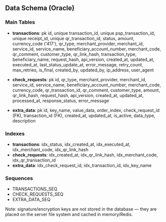 ## Data Schema (Oracle)

### Main Tables

- **transactions**: pk id, unique transaction_id, unique psp_transaction_id, unique receipt_id, unique qr_transaction_id, status, amount, currency_code ('417'), qr_type, merchant_provider, merchant_id, service_id, service_name, beneficiary_account_number, merchant_code, qr_comment, customer_type, qr_link_hash, transaction_type, beneficiary_name, request_hash, api_version, created_at, updated_at, executed_at, last_status_update_at, error_message, retry_count, max_retries, is_final, created_by, updated_by, ip_address, user_agent

- **check_requests**: pk id, qr_type, merchant_provider, merchant_id, service_id, service_name, beneficiary_account_number, merchant_code, currency_code, qr_transaction_id, qr_comment, customer_type, amount, qr_link_hash, request_hash, api_version, created_at, updated_at, processed_at, response_status, error_message

- **extra_data**: pk id, key_name, value_data, order_index, check_request_id (FK), transaction_id (FK), created_at, updated_at, is_active, data_type, description

### Indexes

- **transactions**: idx_status, idx_created_at, idx_executed_at, idx_merchant_code, idx_qr_link_hash
- **check_requests**: idx_created_at, idx_qr_link_hash, idx_merchant_code, idx_qr_transaction_id  
- **extra_data**: idx_check_request_id, idx_transaction_id, idx_key_name

### Sequences

- TRANSACTIONS_SEQ
- CHECK_REQUESTS_SEQ  
- EXTRA_DATA_SEQ

Note: signature/encryption keys are not stored in the database — they are placed on the server file system and cached in memory/Redis.


